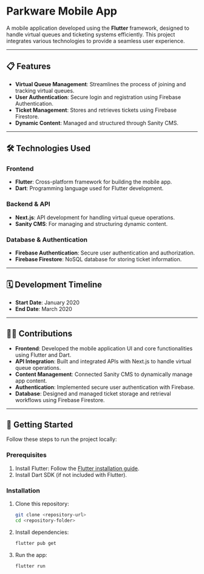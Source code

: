 # Parkware Mobile App

A mobile application developed using the **Flutter** framework, designed to handle virtual queues and ticketing systems efficiently. This project integrates various technologies to provide a seamless user experience.

---

## 📋 Features
- **Virtual Queue Management**: Streamlines the process of joining and tracking virtual queues.
- **User Authentication**: Secure login and registration using Firebase Authentication.
- **Ticket Management**: Stores and retrieves tickets using Firebase Firestore.
- **Dynamic Content**: Managed and structured through Sanity CMS.

---

## 🛠️ Technologies Used

### **Frontend**
- **Flutter**: Cross-platform framework for building the mobile app.
- **Dart**: Programming language used for Flutter development.

### **Backend & API**
- **Next.js**: API development for handling virtual queue operations.
- **Sanity CMS**: For managing and structuring dynamic content.

### **Database & Authentication**
- **Firebase Authentication**: Secure user authentication and authorization.
- **Firebase Firestore**: NoSQL database for storing ticket information.

---

## 🗓️ Development Timeline
- **Start Date**: January 2020  
- **End Date**: March 2020  

---

## 👨‍💻 Contributions
- **Frontend**: Developed the mobile application UI and core functionalities using Flutter and Dart.
- **API Integration**: Built and integrated APIs with Next.js to handle virtual queue operations.
- **Content Management**: Connected Sanity CMS to dynamically manage app content.
- **Authentication**: Implemented secure user authentication with Firebase.
- **Database**: Designed and managed ticket storage and retrieval workflows using Firebase Firestore.

---

## 🚀 Getting Started

Follow these steps to run the project locally:

### Prerequisites
1. Install Flutter: Follow the [Flutter installation guide](https://docs.flutter.dev/get-started/install).
2. Install Dart SDK (if not included with Flutter).

### Installation
1. Clone this repository:
   ```bash
   git clone <repository-url>
   cd <repository-folder>

2. Install dependencies:
   ```bash
   flutter pub get

3. Run the app:
   ```bash
   flutter run

